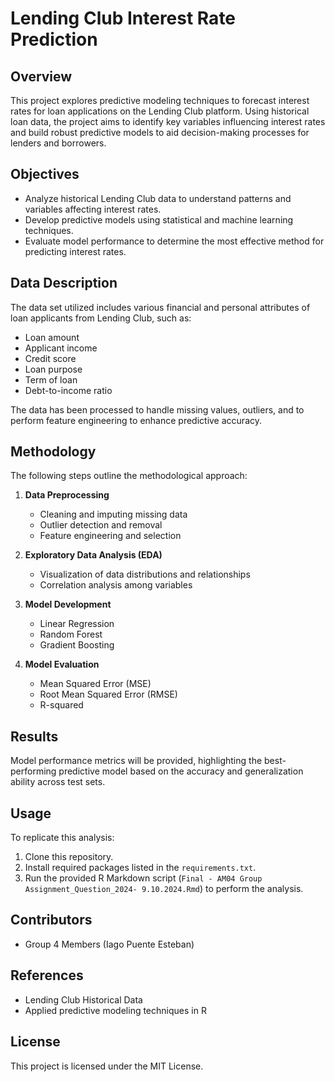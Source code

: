 # Lending Club Interest Rate Prediction

## Overview

This project explores predictive modeling techniques to forecast interest rates for loan applications on the Lending Club platform. Using historical loan data, the project aims to identify key variables influencing interest rates and build robust predictive models to aid decision-making processes for lenders and borrowers.

## Objectives

- Analyze historical Lending Club data to understand patterns and variables affecting interest rates.
- Develop predictive models using statistical and machine learning techniques.
- Evaluate model performance to determine the most effective method for predicting interest rates.

## Data Description

The data set utilized includes various financial and personal attributes of loan applicants from Lending Club, such as:

- Loan amount
- Applicant income
- Credit score
- Loan purpose
- Term of loan
- Debt-to-income ratio

The data has been processed to handle missing values, outliers, and to perform feature engineering to enhance predictive accuracy.

## Methodology

The following steps outline the methodological approach:

1. **Data Preprocessing**

   - Cleaning and imputing missing data
   - Outlier detection and removal
   - Feature engineering and selection

2. **Exploratory Data Analysis (EDA)**

   - Visualization of data distributions and relationships
   - Correlation analysis among variables

3. **Model Development**

   - Linear Regression
   - Random Forest
   - Gradient Boosting

4. **Model Evaluation**
   - Mean Squared Error (MSE)
   - Root Mean Squared Error (RMSE)
   - R-squared

## Results

Model performance metrics will be provided, highlighting the best-performing predictive model based on the accuracy and generalization ability across test sets.

## Usage

To replicate this analysis:

1. Clone this repository.
2. Install required packages listed in the `requirements.txt`.
3. Run the provided R Markdown script (`Final - AM04 Group Assignment_Question_2024- 9.10.2024.Rmd`) to perform the analysis.

## Contributors

- Group 4 Members (Iago Puente Esteban)

## References

- Lending Club Historical Data
- Applied predictive modeling techniques in R

## License

This project is licensed under the MIT License.
